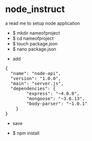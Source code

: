 # node_instruct
a read me to setup node application 


* $ mkdir nameofproject
* $ cd nameofproject
* $ touch package.json
* $ nano package.json

- add 

<pre>
{
  "name": "node-api",
  "version": "1.0.0",
  "main": "server.js",
  "dependencies": {
        "express": "~4.0.0",
        "mongoose": "~3.6.13",
        "body-parser": "~1.0.1"
    }
}
</pre>

- save 

* $  npm install

